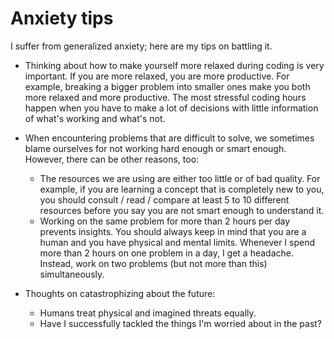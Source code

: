# Anxiety tips

I suffer from generalized anxiety; here are my tips on battling it.

- Thinking about how to make yourself more relaxed during coding is very important. If you are more relaxed, you are more productive. For example, breaking a bigger problem into smaller ones make you both more relaxed and more productive. The most stressful coding hours happen when you have to make a lot of decisions with little information of what's working and what's not.

 - When encountering problems that are difficult to solve, we sometimes blame ourselves for not working hard enough or smart enough. However, there can be other reasons, too:
   - The resources we are using are either too little or of bad quality. For example, if you are learning a concept that is completely new to you, you should consult / read / compare at least 5 to 10 different resources before you say you are not smart enough to understand it.
   - Working on the same problem for more than 2 hours per day prevents insights. You should always keep in mind that you are a human and you have physical and mental limits. Whenever I spend more than 2 hours on one problem in a day, I get a headache. Instead, work on two problems (but not more than this) simultaneously.


- Thoughts on catastrophizing about the future:
  - Humans treat physical and imagined threats equally.
  - Have I successfully tackled the things I'm worried about in the past? 
